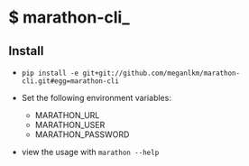 # $ marathon-cli_

## Install

* `pip install -e git+git://github.com/meganlkm/marathon-cli.git#egg=marathon-cli`
* Set the following environment variables:

  - MARATHON_URL
  - MARATHON_USER
  - MARATHON_PASSWORD

* view the usage with `marathon --help`
